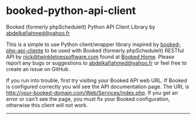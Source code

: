 booked-python-api-client
========================

Booked (formerly phpScheduleIt) Python API Client Library by abdelkafiahmed@yahoo.fr

This is a simple to use Python client/wrapper library inspired by <a href='https://github.com/TrueSerenity/booked-php-api-client'>booked-php-api-cliente</a> to be used with Booked (formerly phpScheduleIt) RESTful API by nick@twinkletoessoftware.com found at <a href='http://sourceforge.net/projects/phpscheduleit'>Booked Home</a>.
Please report any bugs or suggestions to <a href="mailto:abdelkafiahmed@yahoo.fr">abdelkafiahmed@yahoo.fr</a> or feel free to create an issue on GitHub.

If you run into trouble, first try visiting your Booked API web URL. If Booked is configured correctly you will see the API documentation page. The URL 
is http://your-booked-domain.com/Web/Services/index.php. If you get an error or can't see the page, you must fix your Booked configuration, otherwise this client will not work.

---------------
